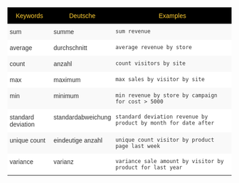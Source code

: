 <style type="text/css">
.tg  {border-collapse:collapse;border-spacing:0;border:none;border-color:#ccc;}
.tg td{font-family:Arial, sans-serif;font-size:14px;padding:10px 5px;border-style:solid;border-width:0px;overflow:hidden;word-break:normal;border-color:#ccc;color:#333;background-color:#fff;}
.tg th{font-family:Arial, sans-serif;font-size:14px;font-weight:normal;padding:10px 5px;border-style:solid;border-width:0px;overflow:hidden;word-break:normal;border-color:#ccc;color:#333;background-color:#f0f0f0;}
.tg .tg-31q5{background-color:#000000;color:#ffcd33;vertical-align:top}
.tg .tg-b7b8{background-color:#f9f9f9;vertical-align:top}
.tg .tg-yw4l{vertical-align:top}
</style>
<table class="tg">
  <tr>
    <th class="tg-31q5">Keywords</th>
    <th class="tg-31q5">Deutsche</th>
    <th class="tg-31q5">Examples</th>
  </tr>
  <tr>
    <td class="tg-b7b8">sum</td>
    <td class="tg-b7b8">summe</td>
    <td class="tg-b7b8"><code>sum revenue</code></td>
  </tr>
  <tr>
    <td class="tg-yw4l">average</td>
    <td class="tg-yw4l">durchschnitt</td>
    <td class="tg-yw4l"><code>average revenue by store</code></td>
  </tr>
  <tr>
    <td class="tg-b7b8">count</td>
    <td class="tg-b7b8">anzahl</td>
    <td class="tg-b7b8"><code>count visitors by site</code></td>
  </tr>
  <tr>
    <td class="tg-yw4l">max</td>
    <td class="tg-yw4l">maximum</td>
    <td class="tg-yw4l"><code>max sales by visitor by site</code></td>
  </tr>
  <tr>
    <td class="tg-b7b8">min</td>
    <td class="tg-b7b8">minimum</td>
    <td class="tg-b7b8"><code>min revenue by store by campaign for cost &gt; 5000</code></td>
  </tr>
  <tr>
    <td class="tg-yw4l">standard deviation</td>
    <td class="tg-yw4l">standardabweichung</td>
    <td class="tg-yw4l"><code>standard deviation revenue by product by month for date after</code></td>
  </tr>
  <tr>
    <td class="tg-b7b8">unique count</td>
    <td class="tg-b7b8">eindeutige anzahl</td>
    <td class="tg-b7b8"><code>unique count visitor by product page last week</code></td>
  </tr>
  <tr>
    <td class="tg-yw4l">variance</td>
    <td class="tg-yw4l">varianz</td>
    <td class="tg-yw4l"><code>variance sale amount by visitor by product for last year</code></td>
  </tr>
</table>
